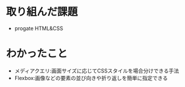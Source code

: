 # 取り組んだ課題  
- progate HTML&CSS  

# わかったこと
- メディアクエリ:画面サイズに応じてCSSスタイルを場合分けできる手法  
- Flexbox:画像などの要素の並び向きや折り返しを簡単に指定できる
